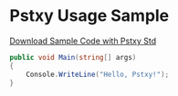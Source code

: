 # Pstxy Usage Sample

[Download Sample Code with Pstxy Std](sample/readme.zip)


```csharp
public void Main(string[] args)
{
    Console.WriteLine("Hello, Pstxy!");
}
```
